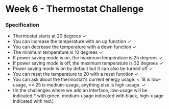 # Week 6 - Thermostat Challenge
### Specification

* Thermostat starts at 20 degrees ✓
* You can increase the temperature with an up function ✓
* You can decrease the temperature with a down function ✓
* The minimum temperature is 10 degrees ✓
* If power saving mode is on, the maximum temperature is 25 degrees ✓
* If power saving mode is off, the maximum temperature is 32 degrees ✓
* Power saving mode is on by default but it can also be turned off ✓
* You can reset the temperature to 20 with a reset function ✓
* You can ask about the thermostat's current energy usage: < 18 is low-usage, <= 25 is medium-usage, anything else is high-usage. ✓
* (In the challenges where we add an interface, low-usage will be indicated * with green, medium-usage indicated with black, high-usage indicated with red.)
